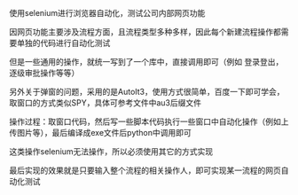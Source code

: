 使用selenium进行浏览器自动化，测试公司内部网页功能

因网页功能主要涉及流程方面，且流程类型多种多样，因此每个新建流程操作都需要单独的代码进行自动化测试

但是一些通用的操作，就统一写到了一个库中，直接调用即可（例如 登录登出，逐级审批操作等等）

另外关于弹窗的问题，采用的是AutoIt3，使用方式很简单，百度一下即可学会，取窗口的方式类似SPY，具体可参考文件中au3后缀文件

操作过程：取窗口代码，然后写一些脚本代码执行一些窗口中自动化操作（例如上传图片等），最后编译成exe文件后python中调用即可

这类操作selenium无法操作，所以必须使用其它的方式实现

最后实现的效果就是只要输入整个流程的相关操作人，即可实现某一流程的网页自动化测试


